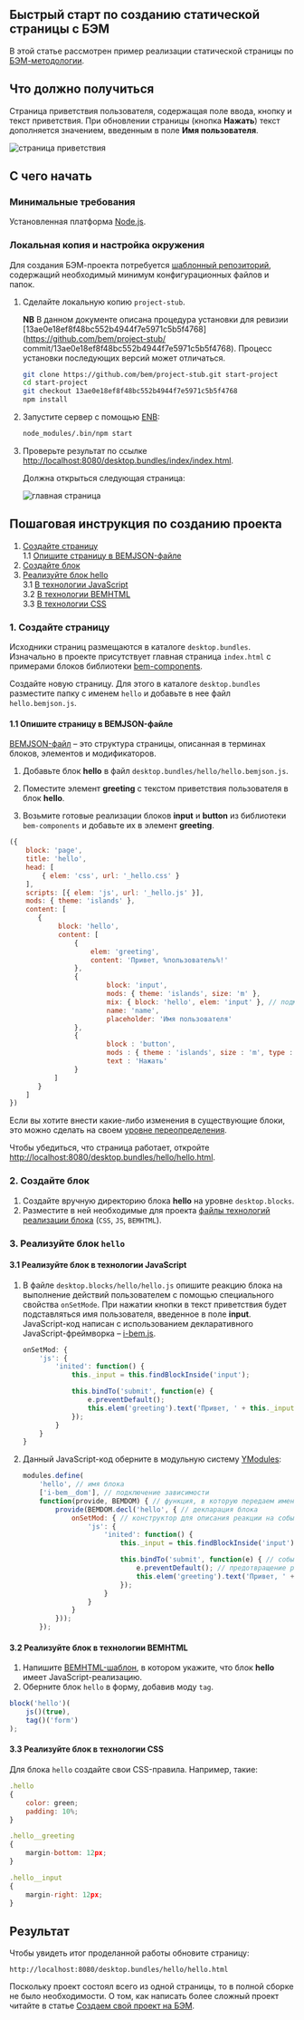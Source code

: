 ## Быстрый старт по созданию статической страницы с БЭМ

В этой статье рассмотрен пример реализации статической страницы по [БЭМ-методологии](https://ru.bem.info/method/).

## Что должно получиться

Страница приветствия пользователя, содержащая поле ввода, кнопку и текст приветствия. При обновлении страницы (кнопка **Нажать**) текст дополняется значением, введенным в поле **Имя пользователя**.

![страница приветствия](https://img-fotki.yandex.ru/get/15561/289488726.0/0_21856b_45166628_orig)

## С чего начать

### Минимальные требования

Установленная платформа [Node.js](http://nodejs.org).

### Локальная копия и настройка окружения

Для создания БЭМ-проекта потребуется [шаблонный репозиторий](https://github.com/bem/project-stub),  содержащий необходимый минимум конфигурационных файлов и папок.

1.	Сделайте локальную копию `project-stub`.

	**NB** В данном документе описана процедура установки для ревизии 	[13ae0e18ef8f48bc552b4944f7e5971c5b5f4768](https://github.com/bem/project-stub/	commit/13ae0e18ef8f48bc552b4944f7e5971c5b5f4768). Процесс установки последующих 	версий может отличаться.

	```bash
	git clone https://github.com/bem/project-stub.git start-project
	cd start-project
	git checkout 13ae0e18ef8f48bc552b4944f7e5971c5b5f4768
	npm install
	```

2.	Запустите сервер с помощью [ENB](https://ru.bem.info/tools/bem/enb-bem-techs/):

	```bash
	node_modules/.bin/npm start
	```

3.	Проверьте результат по ссылке [http://localhost:8080/desktop.bundles/index/index.html](http://localhost:8080/desktop.bundles/index/index.html).

	Должна открыться следующая страница:

	![главная страница](https://img-fotki.yandex.ru/get/15572/289488726.0/0_21775c_db513672_orig)

## Пошаговая инструкция по созданию проекта

1.	[Создайте страницу](#page_creation)  
	1.1	[Опишите страницу в BEMJSON-файле](#BEMJSON_declaration)
2.	[Создайте блок](#block_creation)
3.	[Реализуйте блок hello](#block_hello_modification)  
	3.1	[В технологии JavaScript](#JS_modification)  
	3.2	[В технологии BEMHTML](#BEMHTML_modification)  
	3.3	[В технологии CSS](#CSS_modification)

<a name="page_creation"></a>

### 1.  Создайте страницу

Исходники страниц размещаются в каталоге `desktop.bundles`. Изначально в проекте присутствует главная страница `index.html` с примерами блоков библиотеки [bem-components](http://ru.bem.info/libs/bem-components/).

Создайте новую страницу. Для этого в каталоге `desktop.bundles` разместите папку с именем `hello` и добавьте в нее файл `hello.bemjson.js`.


<a name="BEMJSON_declaration"></a>

#### 1.1 Опишите страницу в BEMJSON-файле

[BEMJSON-файл](https://ru.bem.info/technology/bemjson/) – это структура страницы, описанная в терминах блоков, элементов и модификаторов.

1. Добавьте блок **hello** в файл `desktop.bundles/hello/hello.bemjson.js`.

2. Поместите элемент **greeting** с текстом приветствия пользователя в блок **hello**.

3. Возьмите готовые реализации блоков **input** и **button** из библиотеки `bem-components` и добавьте их в элемент **greeting**.

```js
({
    block: 'page',
    title: 'hello',
    head: [
        { elem: 'css', url: '_hello.css' }
    ],
    scripts: [{ elem: 'js', url: '_hello.js' }],
    mods: { theme: 'islands' },
    content: [
       {
            block: 'hello',
            content: [
                {
                    elem: 'greeting',
                    content: 'Привет, %пользователь%!'
                },
                {
                        block: 'input',
                        mods: { theme: 'islands', size: 'm' },
                        mix: { block: 'hello', elem: 'input' }, // подмешиваем элемент для добавления CSS-правил
                        name: 'name',
                        placeholder: 'Имя пользователя'
                },
                {
                        block : 'button',
                        mods : { theme : 'islands', size : 'm', type : 'submit' },
                        text : 'Нажать'
                }
           ]
       }
    ]
})
```

Если вы хотите внести какие-либо изменения в существующие блоки, это можно сделать на своем [уровне переопределения](https://ru.bem.info/tools/bem/bem-tools/levels/).

Чтобы убедиться, что страница работает, откройте [http://localhost:8080/desktop.bundles/hello/hello.html](http://localhost:8080/desktop.bundles/hello/hello.html).

<a name="block_creation"></a>

### 2. Создайте блок

1.  Создайте вручную директорию блока **hello** на уровне `desktop.blocks`.
2.  Разместите в ней необходимые для проекта [файлы технологий реализации блока](https://ru.bem.info/method/filesystem/) (`CSS`, `JS`, `BEMHTML`).

<a name="block_hello_modification"></a>

### 3. Реализуйте блок `hello`

<a name="JS_modification"></a>

#### 3.1 Реализуйте блок в технологии JavaScript

1. В файле `desktop.blocks/hello/hello.js` опишите реакцию блока на выполнение действий пользователем с помощью специального свойства `onSetMode`. При нажатии кнопки в текст приветствия будет подставляться имя пользователя, введенное в поле **input**.
JavaScript-код написан с использованием декларативного JavaScript-фреймворка – [i-bem.js](https://ru.bem.info/technology/i-bem/).

	```js
	onSetMod: {
    	'js': {
        	'inited': function() {
            	this._input = this.findBlockInside('input');
	
            	this.bindTo('submit', function(e) {
                	e.preventDefault();
                	this.elem('greeting').text('Привет, ' + this._input.getVal() + '!');
            	});
        	}
    	}
	}

	```

2. Данный JavaScript-код оберните в модульную систему [YModules](https://ru.bem.info/tools/bem/modules/):

	```js
	modules.define(
    	'hello', // имя блока
    	['i-bem__dom'], // подключение зависимости
    	function(provide, BEMDOM) { // функция, в которую передаем имена используемых модулей
        	provide(BEMDOM.decl('hello', { // декларация блока
            	onSetMod: { // конструктор для описания реакции на события
                	'js': {
                    	'inited': function() {
                        	this._input = this.findBlockInside('input');

                        	this.bindTo('submit', function(e) { // событие, на которое будет реакция
                            	e.preventDefault(); // предотвращение работы события по умолчанию (отправка данных формы на сервер с перезагрузкой страницы)
                            	this.elem('greeting').text('Привет, ' + this._input.getVal() + '!');
                        	});
                    	}
                	}
            	}
        	}));
    	});
	```

<a name="BEMHTML_modification"></a>

#### 3.2 Реализуйте блок в технологии BEMHTML

1. Напишите [BEMHTML-шаблон](https://ru.bem.info/technology/bemhtml/current/reference/), в котором укажите, что блок **hello** имеет JavaScript-реализацию.
2. Оберните блок `hello` в форму, добавив моду `tag`.

```js
block('hello')(
    js()(true),
    tag()('form')
);
```

<a name="CSS_modification"></a>

#### 3.3 Реализуйте блок в технологии CSS

Для блока `hello` создайте свои CSS-правила. Например, такие:

```js
.hello
{
    color: green;
    padding: 10%;
}

.hello__greeting
{
    margin-bottom: 12px;
}

.hello__input
{
    margin-right: 12px;
}
```
<a name="build"></a>

## Результат

Чтобы увидеть итог проделанной работы обновите страницу:

    http://localhost:8080/desktop.bundles/hello/hello.html

Поскольку проект состоял всего из одной страницы, то в полной сборке не было необходимости. О том, как написать более сложный проект читайте в статье [Создаем свой проект на БЭМ](http://ru.bem.info/tutorials/start-with-project-stub/).
